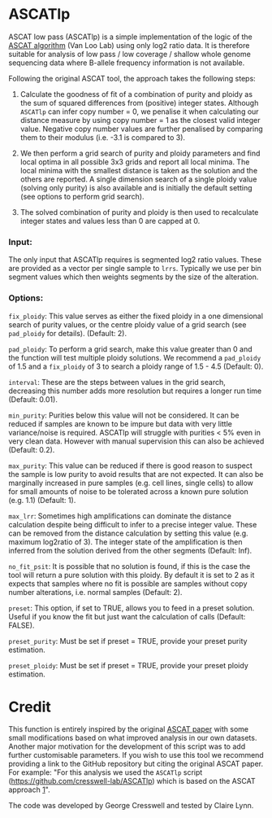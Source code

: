 # ASCATlp

ASCAT low pass (ASCATlp) is a simple implementation of the logic of the [ASCAT algorithm](https://github.com/VanLoo-lab/ascat) (Van Loo Lab) using only log2 ratio data. It is therefore suitable for analysis of low pass / low coverage / shallow whole genome sequencing data where B-allele frequency information is not available.

Following the original ASCAT tool, the approach takes the following steps:

1) Calculate the goodness of fit of a combination of purity and ploidy as the sum of squared differences from (positive) integer states. Although `ASCATlp` can infer copy number = 0, we penalise it when calculating our distance measure by using copy number = 1 as the closest valid integer value. Negative copy number values are further penalised by comparing them to their modulus (i.e. -3.1 is compared to 3).

2) We then perform a grid search of purity and ploidy parameters and find local optima in all possible 3x3 grids and report all local minima. The local minima with the smallest distance is taken as the solution and the others are reported. A single dimension search of a single ploidy value (solving only purity) is also available and is initially the default setting (see options to perform grid search).

3) The solved combination of purity and ploidy is then used to recalculate integer states and values less than 0 are capped at 0.

### Input:

The only input that ASCATlp requires is segmented log2 ratio values. These are provided as a vector per single sample to `lrrs`. Typically we use per bin segment values which then weights segments by the size of the alteration.

### Options:

`fix_ploidy`: This value serves as either the fixed ploidy in a one dimensional search of purity values, or the centre ploidy value of a grid search (see `pad_ploidy` for details). (Default: 2).

`pad_ploidy`: To perform a grid search, make this value greater than 0 and the function will test multiple ploidy solutions. We recommend a `pad_ploidy` of 1.5 and a `fix_ploidy` of 3 to search a ploidy range of 1.5 - 4.5 (Default: 0).

`interval`: These are the steps between values in the grid search, decreasing this number adds more resolution but requires a longer run time (Default: 0.01).

`min_purity`: Purities below this value will not be considered. It can be reduced if samples are known to be impure but data with very little variance/noise is required. ASCATlp will struggle with purities < 5% even in very clean data. However with manual supervision this can also be achieved (Default: 0.2).

`max_purity`: This value can be reduced if there is good reason to suspect the sample is low purity to avoid results that are not expected. It can also be marginally increased in pure samples (e.g. cell lines, single cells) to allow for small amounts of noise to be tolerated across a known pure solution (e.g. 1.1) (Default: 1).

`max_lrr`: Sometimes high amplifications can dominate the distance calculation despite being difficult to infer to a precise integer value. These can be removed from the distance calculation by setting this value (e.g. maximum log2ratio of 3). The integer state of the amplification is then inferred from the solution derived from the other segments (Default: Inf).

`no_fit_psit`: It is possible that no solution is found, if this is the case the tool will return a pure solution with this ploidy. By default it is set to 2 as it expects that samples where no fit is possible are samples without copy number alterations, i.e. normal samples (Default: 2).

`preset`: This option, if set to TRUE, allows you to feed in a preset solution. Useful if you know the fit but just want the calculation of calls (Default: FALSE).
                      
`preset_purity`: Must be set if preset = TRUE, provide your preset purity estimation.

`preset_ploidy`: Must be set if preset = TRUE, provide your preset ploidy estimation.

# Credit

This function is entirely inspired by the original [ASCAT paper](https://pubmed.ncbi.nlm.nih.gov/20837533/) with some small modifications based on what improved analysis in our own datasets. Another major motivation for the development of this script was to add further customisable parameters. If you wish to use this tool we recommend providing a link to the GitHub repository but citing the original ASCAT paper. For example: "For this analysis we used the `ASCATlp` script (https://github.com/cresswell-lab/ASCATlp) which is based on the ASCAT approach [1](https://pubmed.ncbi.nlm.nih.gov/20837533/)".

The code was developed by George Cresswell and tested by Claire Lynn.
